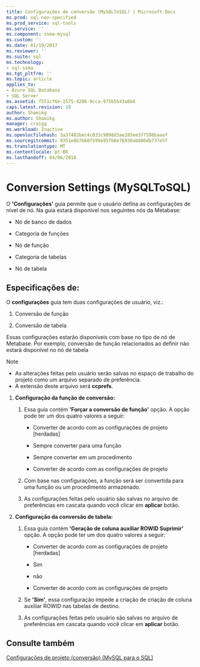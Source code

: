 ```yaml
---
title: Configurações de conversão (MySQLToSQL) | Microsoft Docs
ms.prod: sql-non-specified
ms.prod_service: sql-tools
ms.service: ''
ms.component: ssma-mysql
ms.custom: ''
ms.date: 01/19/2017
ms.reviewer: ''
ms.suite: sql
ms.technology:
- sql-ssma
ms.tgt_pltfrm: ''
ms.topic: article
applies_to:
- Azure SQL Database
- SQL Server
ms.assetid: f551cf6e-1575-4206-9cca-975b5b43a6b8
caps.latest.revision: 10
author: Shamikg
ms.author: Shamikg
manager: craigg
ms.workload: Inactive
ms.openlocfilehash: 3a37482bec4c033c9098d3ae285ee3f7598baaaf
ms.sourcegitcommit: 9351e8b7b68f599a95fb8e76930ab886db737e5f
ms.translationtype: MT
ms.contentlocale: pt-BR
ms.lasthandoff: 04/06/2018
---
```

# <a name="conversion-settings-mysqltosql"></a>Conversion Settings (MySQLToSQL)
O **'Configurações'** guia permite que o usuário defina as configurações de nível de nó. Na guia estará disponível nos seguintes nós da Metabase:  
  
-   Nó de banco de dados  
  
-   Categoria de funções  
  
-   Nó de função  
  
-   Categoria de tabelas  
  
-   Nó de tabela  
  
## <a name="specifications"></a>Especificações de:  
O **configurações** guia tem duas configurações de usuário, viz.:  
  
1.  Conversão de função  
  
2.  Conversão de tabela  
  
Essas configurações estarão disponíveis com base no tipo de nó de Metabase. Por exemplo, conversão de função relacionados ao definir não estará disponível no nó de tabela  
  
> [!NOTE]  
> -   As alterações feitas pelo usuário serão salvas no espaço de trabalho do projeto como um arquivo separado de preferência.  
> -   A extensão deste arquivo será **ccprefs**.  
  
1.  **Configuração da função de conversão:**  
  
    1.  Essa guia contém **'Forçar a conversão de função'** opção. A opção pode ter um dos quatro valores a seguir:  
  
        -   Converter de acordo com as configurações de projeto [herdadas]  
  
        -   Sempre converter para uma função  
  
        -   Sempre converter em um procedimento  
  
        -   Converter de acordo com as configurações de projeto  
  
    2.  Com base nas configurações, a função será ser convertida para uma função ou um procedimento armazenado.  
  
    3.  As configurações feitas pelo usuário são salvas no arquivo de preferências em cascata quando você clicar em **aplicar** botão.  
  
2.  **Configuração da conversão de tabela:**  
  
    1.  Essa guia contém **'Geração de coluna auxiliar ROWID Suprimir'** opção. A opção pode ter um dos quatro valores a seguir:  
  
        -   Converter de acordo com as configurações de projeto [herdadas]  
  
        -   Sim  
  
        -   não  
  
        -   Converter de acordo com as configurações de projeto  
  
    2.  Se **'Sim'**, essa configuração impede a criação de criação de coluna auxiliar ROWID nas tabelas de destino.  
  
    3.  As configurações feitas pelo usuário são salvas no arquivo de preferências em cascata quando você clicar em **aplicar** botão.  
  
## <a name="see-also"></a>Consulte também  
[Configurações de projeto (conversão) (MySQL para o SQL)](http://msdn.microsoft.com/en-us/7ad5fe44-6445-4ba8-a457-5af792631f11)  
  
